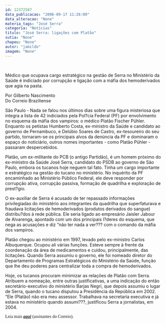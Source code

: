 ```yaml
---
id: 12372587
data_publicacao: "2006-09-17 11:26:00"
data_alteracao: "None"
materia_tags: "José Serra"
categoria: "Notícias"
titulo: "José Serra: ligações com Platão"
sutia: "None"
chapeu: "None"
autor: "jamildo"
imagem: "None"
---
```

<p>&nbsp;</p>

<p>M&eacute;dico que ocupava cargo estrat&eacute;gico na gest&atilde;o de Serra no Minist&eacute;rio da Sa&uacute;de &eacute; indiciado por corrup&ccedil;&atilde;o e liga&ccedil;&atilde;o com a m&aacute;fia dos hemoderivados que agia na pasta.</p>

<p>Por Gilberto Nascimento<br />Do Correio Braziliense</p>

<p>S&atilde;o Paulo - Nada se falou nos &uacute;ltimos dias sobre uma figura misteriosa que integra a lista de 42 indiciados pela Pol?cia Federal (PF) por envolvimento no esquema da m&aacute;fia dos vampiros: o m&eacute;dico Plat&atilde;o Fischer P&uuml;hler. Enquanto os petistas Humberto Costa, ex-ministro da Sa&uacute;de e candidato ao governo de Pernambuco, e Del&uacute;bio Soares de Castro, ex-tesoureiro do seu partido, tornaram-se os principais alvos da den&uacute;ncia da PF e dominaram o espa&ccedil;o do notici&aacute;rio, outros nomes importantes - como Plat&atilde;o P&uuml;hler - passaram despercebidos.</p>

<p>Plat&atilde;o, um ex-militante do PCB (o antigo Partid&atilde;o), &eacute; um homem pr&oacute;ximo do ex-ministro da Sa&uacute;de Jos&eacute; Serra, candidato do PSDB ao governo de S&atilde;o Paulo, embora os tucanos hoje neguem tal fato. Tinha um cargo importante e estrat&eacute;gico na gest&atilde;o do tucano no minist&eacute;rio. No inqu&eacute;rito da PF encaminhado ao Minist&eacute;rio P&uacute;blico Federal, ele deve responder por corrup&ccedil;&atilde;o ativa, corrup&ccedil;&atilde;o passiva, forma&ccedil;&atilde;o de quadrilha e explora&ccedil;&atilde;o de prest?gio.</p>

<p>O ex-auxiliar de Serra &eacute; acusado de ter repassado informa&ccedil;&otilde;es privilegiadas do minist&eacute;rio aos integrantes da quadrilha que superfaturava e fraudava licita&ccedil;&otilde;es de hemoderivados (produtos derivados do sangue) distribu?dos &agrave; rede p&uacute;blica. Ele seria ligado ao empres&aacute;rio Jaisler Jabour de Alvarenga, apontado com um dos principais l?deres do esquema, que nega as acusa&ccedil;&otilde;es e diz &ldquo;n&atilde;o ter nada a ver??? com o comando da m&aacute;fia dos vampiros.</p>

<p>Plat&atilde;o chegou ao minist&eacute;rio em 1997, levado pelo ex-ministro Carlos Albuquerque. Ocupou ali v&aacute;rias fun&ccedil;&otilde;es. Esteve sempre &agrave; frente da coordena&ccedil;&atilde;o da &aacute;rea de medicamentos e cuidou, principalmente, das licita&ccedil;&otilde;es. Quando Serra assumiu o governo, ele foi nomeado diretor do Departamento de Programas Estrat&eacute;gicos do Minist&eacute;rio da Sa&uacute;de, fun&ccedil;&atilde;o que lhe deu poderes para centralizar toda a compra de hemoderivados.</p>

<p>Hoje, os tucanos procuram minimizar as rela&ccedil;&otilde;es de Plat&atilde;o com Serra. Atribuem a nomea&ccedil;&atilde;o, entre outras justificativas, a uma indica&ccedil;&atilde;o do ent&atilde;o secret&aacute;rio-executivo do minist&eacute;rio Barjas Negri, que depois assumiu o lugar de Serra, quando o tucano disputou a Presid&ecirc;ncia da Rep&uacute;blica em 2002. &ldquo;Ele (Plat&atilde;o) n&atilde;o era meu assessor. Trabalhava na secretaria executiva e j&aacute; estava no minist&eacute;rio quando assumi???, justificou Serra a jornalistas, em 2004.</p>

<p><span style="font-family: Verdana;">Leia mais <strong><em><a href="#">aqui</a></em></strong> (assinantes do Correio).</span></p>
